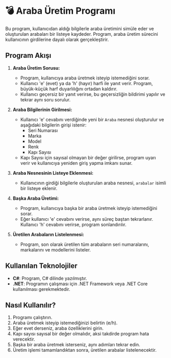 # 💣  Araba Üretim Programı

Bu program, kullanıcıdan aldığı bilgilerle araba üretimini simüle eder ve oluşturulan arabaları bir listeye kaydeder. Program, araba üretim sürecini kullanıcının girdilerine dayalı olarak gerçekleştirir.

## Program Akışı

1. **Araba Üretim Sorusu:**
   - Program, kullanıcıya araba üretmek isteyip istemediğini sorar.
   - Kullanıcı 'e' (evet) ya da 'h' (hayır) harfi ile yanıt verir. Program, büyük-küçük harf duyarlılığını ortadan kaldırır.
   - Kullanıcı geçersiz bir yanıt verirse, bu geçersizliğin bildirimi yapılır ve tekrar aynı soru sorulur.

2. **Araba Bilgilerinin Girilmesi:**
   - Kullanıcı 'e' cevabını verdiğinde yeni bir `Araba` nesnesi oluşturulur ve aşağıdaki bilgilerin girişi istenir:
     - Seri Numarası
     - Marka
     - Model
     - Renk
     - Kapı Sayısı
   - Kapı Sayısı için sayısal olmayan bir değer girilirse, program uyarı verir ve kullanıcıya yeniden giriş yapma imkanı sunar.

3. **Araba Nesnesinin Listeye Eklenmesi:**
   - Kullanıcının girdiği bilgilerle oluşturulan araba nesnesi, `arabalar` isimli bir listeye eklenir.

4. **Başka Araba Üretimi:**
   - Program, kullanıcıya başka bir araba üretmek isteyip istemediğini sorar. 
   - Eğer kullanıcı 'e' cevabını verirse, aynı süreç baştan tekrarlanır. Kullanıcı 'h' cevabını verirse, program sonlandırılır.

5. **Üretilen Arabaların Listelenmesi:**
   - Program, son olarak üretilen tüm arabaların seri numaralarını, markalarını ve modellerini listeler.

## Kullanılan Teknolojiler

- **C#**: Program, C# dilinde yazılmıştır.
- **.NET**: Programın çalışması için .NET Framework veya .NET Core kullanılması gerekmektedir.

## Nasıl Kullanılır?

1. Programı çalıştırın.
2. Araba üretmek isteyip istemediğinizi belirtin (e/h).
3. Eğer evet derseniz, araba özelliklerini girin.
4. Kapı sayısı sayısal bir değer olmalıdır, aksi takdirde program hata verecektir.
5. Başka bir araba üretmek isterseniz, aynı adımları tekrar edin.
6. Üretim işlemi tamamlandıktan sonra, üretilen arabalar listelenecektir.
